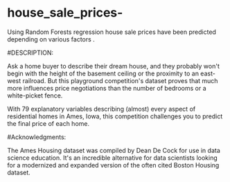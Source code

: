# house_sale_prices-

Using Random  Forests regression house sale prices have been predicted depending on various factors .

#DESCRIPTION:

Ask a home buyer to describe their dream house, and they probably won't begin with the height of the basement ceiling or the proximity to an east-west railroad. But this playground competition's dataset proves that much more influences price negotiations than the number of bedrooms or a white-picket fence.

With 79 explanatory variables describing (almost) every aspect of residential homes in Ames, Iowa, this competition challenges you to predict the final price of each home.

#Acknowledgments:

The Ames Housing dataset was compiled by Dean De Cock for use in data science education. It's an incredible alternative for data scientists looking for a modernized and expanded version of the often cited Boston Housing dataset. 
